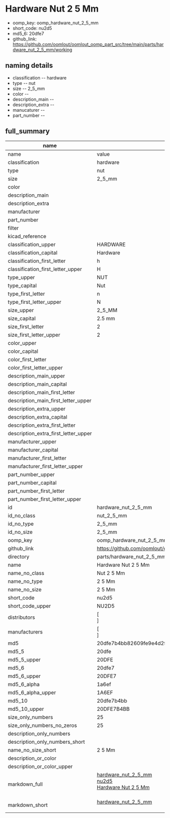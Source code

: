 # Hardware Nut 2 5 Mm

  
* oomp_key: oomp_hardware_nut_2_5_mm 
* short_code: nu2d5
* md5_6: 20dfe7  
* github_link: https://github.com/oomlout/oomlout_oomp_part_src/tree/main/parts/hardware_nut_2_5_mm/working  
## naming details
* classification -- hardware
* type -- nut
* size -- 2_5_mm
* color -- 
* description_main -- 
* description_extra -- 
* manucaturer -- 
* part_number -- 





## full_summary
| name | value | 
| --- | --- | 
| name | value | 
| classification | hardware | 
| type | nut | 
| size | 2_5_mm | 
| color |  | 
| description_main |  | 
| description_extra |  | 
| manufacturer |  | 
| part_number |  | 
| filter |  | 
| kicad_reference |  | 
| classification_upper | HARDWARE | 
| classification_capital | Hardware | 
| classification_first_letter | h | 
| classification_first_letter_upper | H | 
| type_upper | NUT | 
| type_capital | Nut | 
| type_first_letter | n | 
| type_first_letter_upper | N | 
| size_upper | 2_5_MM | 
| size_capital | 2.5 mm | 
| size_first_letter | 2 | 
| size_first_letter_upper | 2 | 
| color_upper |  | 
| color_capital |  | 
| color_first_letter |  | 
| color_first_letter_upper |  | 
| description_main_upper |  | 
| description_main_capital |  | 
| description_main_first_letter |  | 
| description_main_first_letter_upper |  | 
| description_extra_upper |  | 
| description_extra_capital |  | 
| description_extra_first_letter |  | 
| description_extra_first_letter_upper |  | 
| manufacturer_upper |  | 
| manufacturer_capital |  | 
| manufacturer_first_letter |  | 
| manufacturer_first_letter_upper |  | 
| part_number_upper |  | 
| part_number_capital |  | 
| part_number_first_letter |  | 
| part_number_first_letter_upper |  | 
| id | hardware_nut_2_5_mm | 
| id_no_class | nut_2_5_mm | 
| id_no_type | 2_5_mm | 
| id_no_size | 2_5_mm | 
| oomp_key | oomp_hardware_nut_2_5_mm | 
| github_link | https://github.com/oomlout/oomlout_oomp_part_src/tree/main/parts/hardware_nut_2_5_mm/working | 
| directory | parts/hardware_nut_2_5_mm | 
| name | Hardware Nut 2 5 Mm | 
| name_no_class | Nut 2 5 Mm | 
| name_no_type | 2 5 Mm | 
| name_no_size | 2 5 Mm | 
| short_code | nu2d5 | 
| short_code_upper | NU2D5 | 
| distributors | [<br>] | 
| manufacturers | [<br>] | 
| md5 | 20dfe7b4bb82609fe9e4d2f9dfa87911 | 
| md5_5 | 20dfe | 
| md5_5_upper | 20DFE | 
| md5_6 | 20dfe7 | 
| md5_6_upper | 20DFE7 | 
| md5_6_alpha | 1a6ef | 
| md5_6_alpha_upper | 1A6EF | 
| md5_10 | 20dfe7b4bb | 
| md5_10_upper | 20DFE7B4BB | 
| size_only_numbers | 25 | 
| size_only_numbers_no_zeros | 25 | 
| description_only_numbers |  | 
| description_only_numbers_short |   | 
| name_no_size_short | 2 5 Mm | 
| description_or_color |   | 
| description_or_color_upper |   | 
| markdown_full | [hardware_nut_2_5_mm](https://github.com/oomlout/oomlout_oomp_part_src/tree/main/parts/hardware_nut_2_5_mm/working)<br>[nu2d5](https://github.com/oomlout/oomlout_oomp_part_src/tree/main/parts/hardware_nut_2_5_mm/working)<br>[Hardware Nut 2 5 Mm](https://github.com/oomlout/oomlout_oomp_part_src/tree/main/parts/hardware_nut_2_5_mm/working)<br><br> | 
| markdown_short | [hardware_nut_2_5_mm](https://github.com/oomlout/oomlout_oomp_part_src/tree/main/parts/hardware_nut_2_5_mm/working)<br><br> | 
